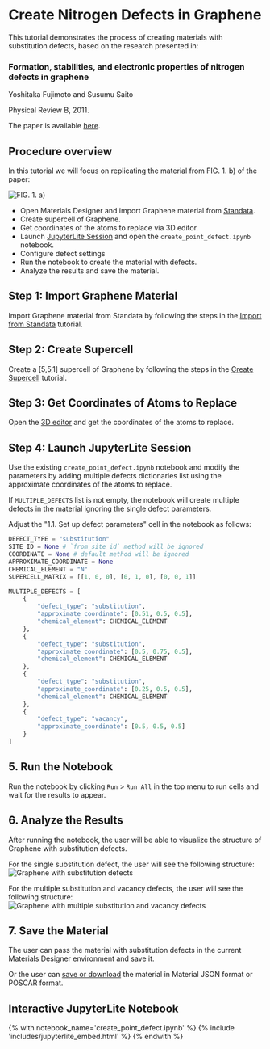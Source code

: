 # Create Nitrogen Defects in Graphene

This tutorial demonstrates the process of creating materials with substitution defects, based on the research presented in:
<h3>Formation, stabilities, and electronic properties of nitrogen defects in graphene </h3>
Yoshitaka Fujimoto and Susumu Saito

Physical Review B, 2011. 

The paper is available [here](https://journals.aps.org/prb/abstract/10.1103/PhysRevB.84.245446).


## Procedure overview

In this tutorial we will focus on replicating the material from FIG. 1. b) of the paper: 

<img src="/images/tutorials/made-tools/defects/point_defect_substitution/point_defect_substitution_0.webp" title="FIG. 1. a)">

- Open Materials Designer and import Graphene material from [Standata](../../../materials-designer/header-menu/input-output/standata-import.md).
- Create supercell of Graphene.
- Get coordinates of the atoms to replace via 3D editor.
- Launch [JupyterLite Session](../../../jupyterlite/overview.md) and open the `create_point_defect.ipynb` notebook.
- Configure defect settings 
- Run the notebook to create the material with defects.
- Analyze the results and save the material.

## Step 1: Import Graphene Material

Import Graphene material from Standata by following the steps in the [Import from Standata](../../../materials-designer/header-menu/input-output/standata-import.md) tutorial.

## Step 2: Create Supercell

Create a [5,5,1] supercell of Graphene by following the steps in the [Create Supercell](../../../materials-designer/header-menu/advanced/supercell.md) tutorial.

## Step 3: Get Coordinates of Atoms to Replace

Open the [3D editor](../../../materials-designer/3d-editor/edit.md) and get the coordinates of the atoms to replace.

## Step 4: Launch JupyterLite Session

Use the existing `create_point_defect.ipynb` notebook and modify the parameters by adding multiple defects dictionaries list using the approximate coordinates of the atoms to replace.

If `MULTIPLE_DEFECTS` list is not empty, the notebook will create multiple defects in the material ignoring the single defect parameters.

Adjust the "1.1. Set up defect parameters" cell in the notebook as follows:

```python
DEFECT_TYPE = "substitution"
SITE_ID = None # `from_site_id` method will be ignored
COORDINATE = None # default method will be ignored
APPROXIMATE_COORDINATE = None   
CHEMICAL_ELEMENT = "N"
SUPERCELL_MATRIX = [[1, 0, 0], [0, 1, 0], [0, 0, 1]]

MULTIPLE_DEFECTS = [
    {
        "defect_type": "substitution",
        "approximate_coordinate": [0.51, 0.5, 0.5],
        "chemical_element": CHEMICAL_ELEMENT
    },
    {
        "defect_type": "substitution",
        "approximate_coordinate": [0.5, 0.75, 0.5],
        "chemical_element": CHEMICAL_ELEMENT
    },
    {
        "defect_type": "substitution",
        "approximate_coordinate": [0.25, 0.5, 0.5],
        "chemical_element": CHEMICAL_ELEMENT
    },
    {
        "defect_type": "vacancy",
        "approximate_coordinate": [0.5, 0.5, 0.5]
    }
]
```

## 5. Run the Notebook

Run the notebook by clicking `Run` > `Run All` in the top menu to run cells and wait for the results to appear.

## 6. Analyze the Results

After running the notebook, the user will be able to visualize the structure of Graphene with substitution defects.

For the single substitution defect, the user will see the following structure:
<img src="/images/tutorials/made-tools/defects/point_defect_substitution/point_defect_substitution_1.webp" title="Graphene with substitution defects">

For the multiple substitution and vacancy defects, the user will see the following structure:
<img src="/images/tutorials/made-tools/defects/point_defect_substitution/point_defect_substitution_2.webp" title="Graphene with multiple substitution and vacancy defects">

## 7. Save the Material

The user can pass the material with substitution defects in the current Materials Designer environment and save it.

Or the user can [save or download](../../../materials-designer/header-menu/input-output.md) the material in Material JSON format or POSCAR format.

## Interactive JupyterLite Notebook

{% with notebook_name='create_point_defect.ipynb' %}
{% include 'includes/jupyterlite_embed.html' %}
{% endwith %}